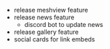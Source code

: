 - release meshview feature
- release news feature
  - discord bot to update news
- release gallery feature
- social cards for link embeds
